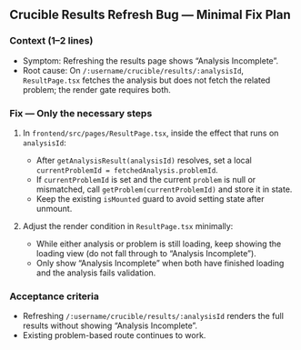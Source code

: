 ## Crucible Results Refresh Bug — Minimal Fix Plan

### Context (1–2 lines)
- Symptom: Refreshing the results page shows “Analysis Incomplete”.
- Root cause: On `/:username/crucible/results/:analysisId`, `ResultPage.tsx` fetches the analysis but does not fetch the related problem; the render gate requires both.

### Fix — Only the necessary steps
1) In `frontend/src/pages/ResultPage.tsx`, inside the effect that runs on `analysisId`:
   - After `getAnalysisResult(analysisId)` resolves, set a local `currentProblemId = fetchedAnalysis.problemId`.
   - If `currentProblemId` is set and the current `problem` is null or mismatched, call `getProblem(currentProblemId)` and store it in state.
   - Keep the existing `isMounted` guard to avoid setting state after unmount.

2) Adjust the render condition in `ResultPage.tsx` minimally:
   - While either analysis or problem is still loading, keep showing the loading view (do not fall through to “Analysis Incomplete”).
   - Only show “Analysis Incomplete” when both have finished loading and the analysis fails validation.

### Acceptance criteria
- Refreshing `/:username/crucible/results/:analysisId` renders the full results without showing “Analysis Incomplete”.
- Existing problem-based route continues to work.



